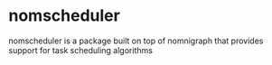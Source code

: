 # nomscheduler

nomscheduler is a package built on top of nomnigraph that provides support for task scheduling algorithms
